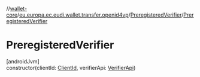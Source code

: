 //[wallet-core](../../../index.md)/[eu.europa.ec.eudi.wallet.transfer.openid4vp](../index.md)/[PreregisteredVerifier](index.md)/[PreregisteredVerifier](-preregistered-verifier.md)

# PreregisteredVerifier

[androidJvm]\
constructor(clientId: [ClientId](../index.md#-875823108%2FClasslikes%2F1615067946), verifierApi: [VerifierApi](../index.md#-1538977700%2FClasslikes%2F1615067946))
